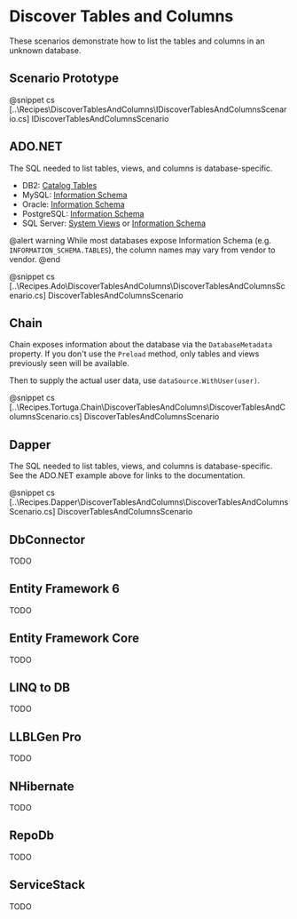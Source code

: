 ﻿# Discover Tables and Columns

These scenarios demonstrate how to list the tables and columns in an unknown database. 

## Scenario Prototype

@snippet cs [..\Recipes\DiscoverTablesAndColumns\IDiscoverTablesAndColumnsScenario.cs] IDiscoverTablesAndColumnsScenario

## ADO.NET

The SQL needed to list tables, views, and columns is database-specific. 

* DB2: [Catalog Tables](https://www.ibm.com/support/knowledgecenter/en/SSEPEK_11.0.0/cattab/src/tpc/db2z_catalogtablesintro.html)
* MySQL: [Information Schema](https://dev.mysql.com/doc/refman/5.7/en/information-schema.html)
* Oracle: [Information Schema](https://docs.microsoft.com/en-us/dotnet/framework/data/adonet/oracle-schema-collections)
* PostgreSQL: [Information Schema](https://www.postgresql.org/docs/9.1/information-schema.html)
* SQL Server: [System Views]() or [Information Schema](https://docs.microsoft.com/en-us/dotnet/framework/data/adonet/sql-server-schema-collections)

@alert warning
While most databases expose Information Schema (e.g. `INFORMATION_SCHEMA.TABLES`), the column names may vary from vendor to vendor.
@end

@snippet cs [..\Recipes.Ado\DiscoverTablesAndColumns\DiscoverTablesAndColumnsScenario.cs] DiscoverTablesAndColumnsScenario

## Chain

Chain exposes information about the database via the `DatabaseMetadata` property. If you don't use the `Preload` method, only tables and views previously seen will be available.

Then to supply the actual user data, use `dataSource.WithUser(user)`.

@snippet cs [..\Recipes.Tortuga.Chain\DiscoverTablesAndColumns\DiscoverTablesAndColumnsScenario.cs] DiscoverTablesAndColumnsScenario

## Dapper

The SQL needed to list tables, views, and columns is database-specific. See the ADO.NET example above for links to the documentation. 

@snippet cs [..\Recipes.Dapper\DiscoverTablesAndColumns\DiscoverTablesAndColumnsScenario.cs] DiscoverTablesAndColumnsScenario

## DbConnector

TODO

## Entity Framework 6

TODO

## Entity Framework Core

TODO

## LINQ to DB

TODO

## LLBLGen Pro 

TODO

## NHibernate

TODO

## RepoDb

TODO

## ServiceStack

TODO

